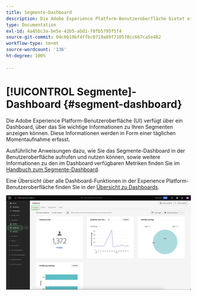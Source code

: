 ```yaml
---
title: Segmente-Dashboard
description: Die Adobe Experience Platform-Benutzeroberfläche bietet ein Dashboard, über das Sie wichtige Metriken zu von Ihrer Organisation erstellten und gepflegten Segmenten anzeigen können.
type: Documentation
exl-id: 4a45bc3a-be5e-42b5-abd1-f0fb5795f5f4
source-git-commit: 04c0b19bf4ffbc0719a89f710570cc667ca5e482
workflow-type: tm+mt
source-wordcount: '136'
ht-degree: 100%

---
```


# [!UICONTROL Segmente]-Dashboard {#segment-dashboard}

Die Adobe Experience Platform-Benutzeroberfläche (UI) verfügt über ein Dashboard, über das Sie wichtige Informationen zu Ihren Segmenten anzeigen können. Diese Informationen werden in Form einer täglichen Momentaufnahme erfasst.

Ausführliche Anweisungen dazu, wie Sie das Segmente-Dashboard in der Benutzeroberfläche aufrufen und nutzen können, sowie weitere Informationen zu den im Dashboard verfügbaren Metriken finden Sie im [Handbuch zum Segmente-Dashboard](../../dashboards/guides/audiences.md).

Eine Übersicht über alle Dashboard-Funktionen in der Experience Platform-Benutzeroberfläche finden Sie in der [Übersicht zu Dashboards](../../dashboards/home.md).

![Das Segmente-Dashboard. Hier werden drei Widgets angezeigt: das Widget für Zielgruppen-Größe, das Widget für Änderungstrends der Zielgruppen-Größe und das Widget für Profile nach Identität.](../../dashboards/images/segments/dashboard-overview.png)
